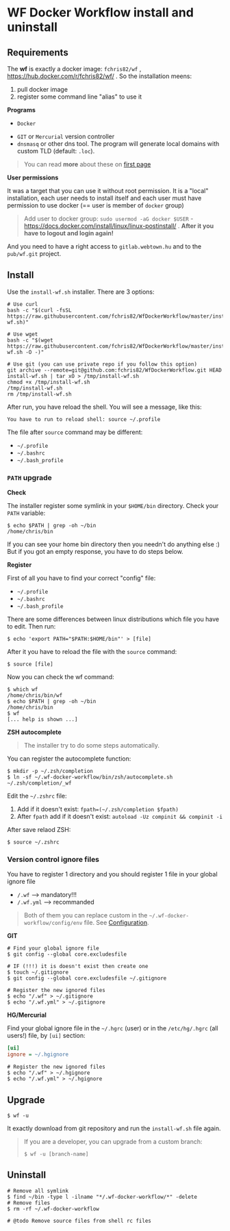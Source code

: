WF Docker Workflow install and uninstall
========================================

## Requirements

The **wf** is exactly a docker image: `fchris82/wf` , https://hub.docker.com/r/fchris82/wf/ . So the installation meens:

1. pull docker image
2. register some command line "alias" to use it

**Programs**

- `Docker`
<!-- TODO A mercurial még nincs! -->
- `GIT` or `Mercurial` version controller
- `dnsmasq` or other dns tool. The program will generate local domains with custom TLD (default: `.loc`).

> You can read **more** about these on [first page](/README.md)

**User permissions**

It was a target that you can use it without root permission. It is a "local" installation, each user needs to install itself and each user must have permission to use docker (== user is member of `docker` group)

> Add user to docker group: `sudo usermod -aG docker $USER` - https://docs.docker.com/install/linux/linux-postinstall/ . **After it you have to logout and login again!** 

And you need to have a right access to `gitlab.webtown.hu` and to the `pub/wf.git` project.

## Install

Use the `install-wf.sh` installer. There are 3 options:

```shell
# Use curl
bash -c "$(curl -fsSL https://raw.githubusercontent.com/fchris82/WfDockerWorkflow/master/install-wf.sh)"

# Use wget
bash -c "$(wget https://raw.githubusercontent.com/fchris82/WfDockerWorkflow/master/install-wf.sh -O -)"

# Use git (you can use private repo if you follow this option)
git archive --remote=git@github.com:fchris82/WfDockerWorkflow.git HEAD install-wf.sh | tar xO > /tmp/install-wf.sh
chmod +x /tmp/install-wf.sh
/tmp/install-wf.sh
rm /tmp/install-wf.sh
```

After run, you have reload the shell. You will see a message, like this:

    You have to run to reload shell: source ~/.profile

The file after `source` command may be different:

- `~/.profile`
- `~/.bashrc`
- `~/.bash_profile`

### `PATH` upgrade

**Check**

The installer register some symlink in your `$HOME/bin` directory. Check your `PATH` variable:

    $ echo $PATH | grep -oh ~/bin
    /home/chris/bin

If you can see your home bin directory then you needn't do anything else :) But if you got an empty response, you have to do steps below.

**Register**

First of all you have to find your correct "config" file:

- `~/.profile`
- `~/.bashrc`
- `~/.bash_profile`

There are some differences between linux distributions which file you have to edit. Then run:

    $ echo 'export PATH="$PATH:$HOME/bin"' > [file]

After it you have to reload the file with the `source` command:

    $ source [file]

Now you can check the wf command:

    $ which wf
    /home/chris/bin/wf
    $ echo $PATH | grep -oh ~/bin
    /home/chris/bin
    $ wf
    [... help is shown ...]

**ZSH autocomplete**

> The installer try to do some steps automatically.

You can register the autocomplete function:

```shell
$ mkdir -p ~/.zsh/completion
$ ln -sf ~/.wf-docker-workflow/bin/zsh/autocomplete.sh ~/.zsh/completion/_wf
```

Edit the `~/.zshrc` file:

1. Add if it doesn't exist: `fpath=(~/.zsh/completion $fpath)`
2. After `fpath` add if it doesn't exist: `autoload -Uz compinit && compinit -i`

After save relaod ZSH:

```shell
$ source ~/.zshrc
```

### <a name="vcignore"></a>Version control ignore files

You have to register 1 directory and you should register 1 file in your global ignore file

- `/.wf` --> mandatory!!!
- `/.wf.yml` --> recommanded

> Both of them you can replace custom in the `~/.wf-docker-workflow/config/env` file. See [Configuration](/docs/wf-configuration.md).

**GIT**

```shell
# Find your global ignore file
$ git config --global core.excludesfile

# IF (!!!) it is doesn't exist then create one
$ touch ~/.gitignore
$ git config --global core.excludesfile ~/.gitignore

# Register the new ignored files
$ echo "/.wf" > ~/.gitignore
$ echo "/.wf.yml" > ~/.gitignore
```

**HG/Mercurial**

Find your global ignore file in the `~/.hgrc` (user) or in the `/etc/hg/.hgrc` (all users!) file, by `[ui]` section:

```ini
[ui]
ignore = ~/.hgignore
```

```shell
# Register the new ignored files
$ echo "/.wf" > ~/.hgignore
$ echo "/.wf.yml" > ~/.hgignore
```

## Upgrade

    $ wf -u

It exactly download from git repository and run the `install-wf.sh` file again.

> If you are a developer, you can upgrade from a custom branch:
>
> ```
> $ wf -u [branch-name]
> ```

## Uninstall

    # Remove all symlink
    $ find ~/bin -type l -ilname "*/.wf-docker-workflow/*" -delete
    # Remove files
    $ rm -rf ~/.wf-docker-workflow

    # @todo Remove source files from shell rc files

